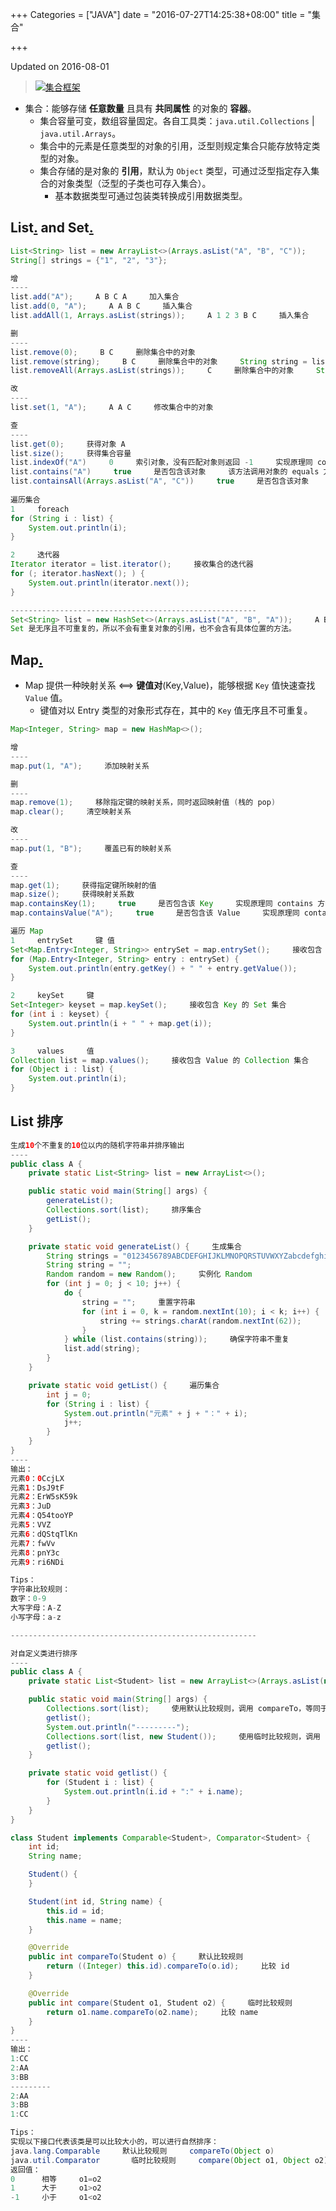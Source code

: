 +++
Categories = ["JAVA"]
date = "2016-07-27T14:25:38+08:00"
title = "集合"

+++

<!--more-->

Updated on 2016-08-01

> [![](/uploads/java-collection.svg "集合框架")](/uploads/java-collection.svg)

* 集合：能够存储 **任意数量** 且具有 **共同属性** 的对象的 **容器**。
  * 集合容量可变，数组容量固定。各自工具类：`java.util.Collections` | `java.util.Arrays`。
  * 集合中的元素是任意类型的对象的引用，泛型则规定集合只能存放特定类型的对象。
  * 集合存储的是对象的 **引用**，默认为 `Object` 类型，可通过泛型指定存入集合的对象类型（泛型的子类也可存入集合）。
      * 基本数据类型可通过包装类转换成引用数据类型。

## List[.](http://download.java.net/jdk/jdk-api-localizations/jdk-api-zh-cn/publish/1.6.0/html/zh_CN/api/java/util/ArrayList.html) and Set[.](http://download.java.net/jdk/jdk-api-localizations/jdk-api-zh-cn/publish/1.6.0/html/zh_CN/api/java/util/HashSet.html)
```java
List<String> list = new ArrayList<>(Arrays.asList("A", "B", "C"));     Arrays.asList() 将数组转化为 List
String[] strings = {"1", "2", "3"};

增
----
list.add("A");     A B C A     加入集合
list.add(0, "A");     A A B C     插入集合
list.addAll(1, Arrays.asList(strings));     A 1 2 3 B C     插入集合

删
----
list.remove(0);     B C     删除集合中的对象
list.remove(string);     B C     删除集合中的对象     String string = list.get(0) 获得对象的引用
list.removeAll(Arrays.asList(strings));     C     删除集合中的对象     String[] strings = {list.get(0), list.get(1)} 获得对象的引用并转换为 List

改
----
list.set(1, "A");     A A C     修改集合中的对象

查
----
list.get(0);     获得对象 A
list.size();     获得集合容量
list.indexOf("A")     0     索引对象，没有匹配对象则返回 -1     实现原理同 contains 方法
list.contains("A")     true     是否包含该对象     该方法调用对象的 equals 方法进行比较；通过重写 equals 方法使其比较数据本身，而不是对象内存地址，以获得更好的扩展。
list.containsAll(Arrays.asList("A", "C"))     true     是否包含该对象            ⇳
                                                                                                                HashSet 先比较 hashCode，再调用 equals 方法，所以还需要重写 hashCode 方法。
遍历集合
1     foreach
for (String i : list) {
    System.out.println(i);
}

2     迭代器
Iterator iterator = list.iterator();     接收集合的迭代器
for (; iterator.hasNext(); ) {
    System.out.println(iterator.next());
}

-------------------------------------------------------
Set<String> list = new HashSet<>(Arrays.asList("A", "B", "A"));     A B
Set 是无序且不可重复的，所以不会有重复对象的引用，也不会含有具体位置的方法。
```

## Map[.](http://download.java.net/jdk/jdk-api-localizations/jdk-api-zh-cn/publish/1.6.0/html/zh_CN/api/java/util/HashMap.html)
* Map 提供一种映射关系 ⟺ **键值对**(Key,Value)，能够根据 `Key` 值快速查找 `Value` 值。
  * 键值对以 Entry 类型的对象形式存在，其中的 `Key` 值无序且不可重复。

```java
Map<Integer, String> map = new HashMap<>();

增
----
map.put(1, "A");     添加映射关系

删
----
map.remove(1);     移除指定键的映射关系，同时返回映射值 (栈的 pop)
map.clear();     清空映射关系

改
----
map.put(1, "B");     覆盖已有的映射关系

查
----
map.get(1);     获得指定键所映射的值
map.size();     获得映射关系数
map.containsKey(1);     true     是否包含该 Key     实现原理同 contains 方法
map.containsValue("A");     true     是否包含该 Value     实现原理同 contains 方法

遍历 Map
1     entrySet     键 值
Set<Map.Entry<Integer, String>> entrySet = map.entrySet();     接收包含 Entry 对象的 Set 集合
for (Map.Entry<Integer, String> entry : entrySet) {
    System.out.println(entry.getKey() + " " + entry.getValue());
}

2     keySet     键
Set<Integer> keyset = map.keySet();     接收包含 Key 的 Set 集合
for (int i : keyset) {
    System.out.println(i + " " + map.get(i));
}

3     values     值
Collection list = map.values();     接收包含 Value 的 Collection 集合
for (Object i : list) {
    System.out.println(i);
}
```

## List 排序

```java
生成10个不重复的10位以内的随机字符串并排序输出
----
public class A {
    private static List<String> list = new ArrayList<>();

    public static void main(String[] args) {
        generateList();
        Collections.sort(list);     排序集合
        getList();
    }

    private static void generateList() {     生成集合
        String strings = "0123456789ABCDEFGHIJKLMNOPQRSTUVWXYZabcdefghijklmnopqrstuvwxyz";
        String string = "";
        Random random = new Random();     实例化 Random
        for (int j = 0; j < 10; j++) {
            do {
                string = "";     重置字符串
                for (int i = 0, k = random.nextInt(10); i < k; i++) {     random.nextInt(10) 返回0到10以内的随机整数
                    string += strings.charAt(random.nextInt(62));
                }
            } while (list.contains(string));     确保字符串不重复
            list.add(string);
        }
    }

    private static void getList() {     遍历集合
        int j = 0;
        for (String i : list) {
            System.out.println("元素" + j + "：" + i);
            j++;
        }
    }
}
----
输出：
元素0：0CcjLX
元素1：DsJ9tF
元素2：ErW5sK59k
元素3：JuD
元素4：Q54tooYP
元素5：VVZ
元素6：dQStqTlKn
元素7：fwVv
元素8：pnY3c
元素9：ri6NDi

Tips：
字符串比较规则：
数字：0-9
大写字母：A-Z
小写字母：a-z

-------------------------------------------------------

对自定义类进行排序
----
public class A {
    private static List<Student> list = new ArrayList<>(Arrays.asList(new Student(1, "CC"), new Student(2, "AA"), new Student(3, "BB")));

    public static void main(String[] args) {
        Collections.sort(list);     使用默认比较规则，调用 compareTo，等同于 list.sort(null)
        getlist();
        System.out.println("---------");
        Collections.sort(list, new Student());     使用临时比较规则，调用 compare，等同于 list.sort(new Student())
        getlist();
    }

    private static void getlist() {
        for (Student i : list) {
            System.out.println(i.id + ":" + i.name);
        }
    }
}

class Student implements Comparable<Student>, Comparator<Student> {     实现接口
    int id;
    String name;

    Student() {
    }

    Student(int id, String name) {
        this.id = id;
        this.name = name;
    }

    @Override
    public int compareTo(Student o) {     默认比较规则
        return ((Integer) this.id).compareTo(o.id);     比较 id
    }

    @Override
    public int compare(Student o1, Student o2) {     临时比较规则
        return o1.name.compareTo(o2.name);     比较 name
    }
}
----
输出：
1:CC
2:AA
3:BB
---------
2:AA
3:BB
1:CC

Tips：
实现以下接口代表该类是可以比较大小的，可以进行自然排序：
java.lang.Comparable     默认比较规则     compareTo(Object o)
java.util.Comparator       临时比较规则     compare(Object o1, Object o2)
返回值：
0      相等     o1=o2
1      大于     o1>o2
-1     小于     o1<o2
```